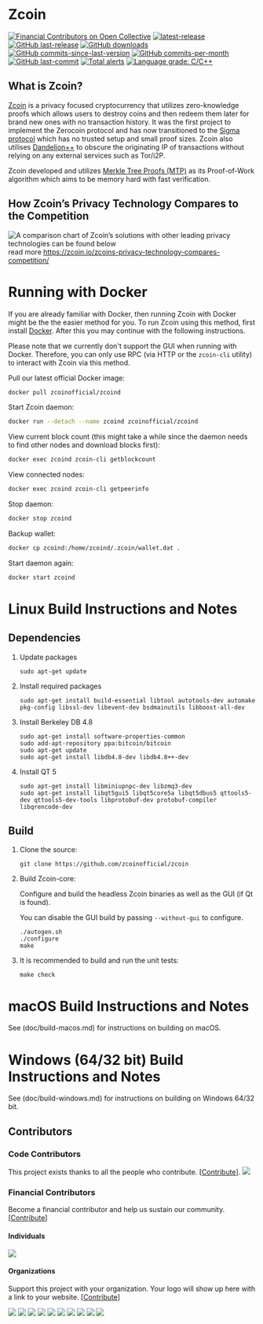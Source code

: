 Zcoin
===============

[![Financial Contributors on Open Collective](https://opencollective.com/zcoin/all/badge.svg?label=financial+contributors)](https://opencollective.com/zcoin) [![latest-release](https://img.shields.io/github/release/zcoinofficial/zcoin)](https://github.com/zcoinofficial/zcoin/releases)
[![GitHub last-release](https://img.shields.io/github/release-date/zcoinofficial/zcoin)](https://github.com/zcoinofficial/zcoin/releases)
[![GitHub downloads](https://img.shields.io/github/downloads/zcoinofficial/zcoin/total)](https://github.com/zcoinofficial/zcoin/releases)
[![GitHub commits-since-last-version](https://img.shields.io/github/commits-since/zcoinofficial/zcoin/latest/master)](https://github.com/zcoinofficial/zcoin/graphs/commit-activity)
[![GitHub commits-per-month](https://img.shields.io/github/commit-activity/m/zcoinofficial/zcoin)](https://github.com/zcoinofficial/zcoin/graphs/code-frequency)
[![GitHub last-commit](https://img.shields.io/github/last-commit/zcoinofficial/zcoin)](https://github.com/zcoinofficial/zcoin/commits/master)
[![Total alerts](https://img.shields.io/lgtm/alerts/g/zcoinofficial/zcoin.svg?logo=lgtm&logoWidth=18)](https://lgtm.com/projects/g/zcoinofficial/zcoin/alerts/)
[![Language grade: C/C++](https://img.shields.io/lgtm/grade/cpp/g/zcoinofficial/zcoin.svg?logo=lgtm&logoWidth=18)](https://lgtm.com/projects/g/zcoinofficial/zcoin/context:cpp)

What is Zcoin?
--------------

[Zcoin](https://zcoin.io) is a privacy focused cryptocurrency that utilizes zero-knowledge proofs which allows users to destroy coins and then redeem them later for brand new ones with no transaction history. It was the first project to implement the Zerocoin protocol and has now transitioned to the [Sigma protocol](https://zcoin.io/what-is-sigma-and-why-is-it-replacing-zerocoin-in-zcoin/) which has no trusted setup and small proof sizes. Zcoin also utilises [Dandelion++](https://arxiv.org/abs/1805.11060) to obscure the originating IP of transactions without relying on any external services such as Tor/i2P.

Zcoin developed and utilizes [Merkle Tree Proofs (MTP)](https://arxiv.org/pdf/1606.03588.pdf) as its Proof-of-Work algorithm which aims to be memory hard with fast verification.

How Zcoin’s Privacy Technology Compares to the Competition
--------------
![A comparison chart of Zcoin’s solutions with other leading privacy technologies can be found below](https://zcoin.io/wp-content/uploads/2019/04/zcoin_table_coloured5-01.png) 
read more https://zcoin.io/zcoins-privacy-technology-compares-competition/

Running with Docker
===================

If you are already familiar with Docker, then running Zcoin with Docker might be the the easier method for you. To run Zcoin using this method, first install [Docker](https://store.docker.com/search?type=edition&offering=community). After this you may
continue with the following instructions.

Please note that we currently don't support the GUI when running with Docker. Therefore, you can only use RPC (via HTTP or the `zcoin-cli` utility) to interact with Zcoin via this method.

Pull our latest official Docker image:

```sh
docker pull zcoinofficial/zcoind
```

Start Zcoin daemon:

```sh
docker run --detach --name zcoind zcoinofficial/zcoind
```

View current block count (this might take a while since the daemon needs to find other nodes and download blocks first):

```sh
docker exec zcoind zcoin-cli getblockcount
```

View connected nodes:

```sh
docker exec zcoind zcoin-cli getpeerinfo
```

Stop daemon:

```sh
docker stop zcoind
```

Backup wallet:

```sh
docker cp zcoind:/home/zcoind/.zcoin/wallet.dat .
```

Start daemon again:

```sh
docker start zcoind
```

Linux Build Instructions and Notes
==================================

Dependencies
----------------------
1.  Update packages

        sudo apt-get update

2.  Install required packages

        sudo apt-get install build-essential libtool autotools-dev automake pkg-config libssl-dev libevent-dev bsdmainutils libboost-all-dev

3.  Install Berkeley DB 4.8

        sudo apt-get install software-properties-common
        sudo add-apt-repository ppa:bitcoin/bitcoin
        sudo apt-get update
        sudo apt-get install libdb4.8-dev libdb4.8++-dev

4.  Install QT 5

        sudo apt-get install libminiupnpc-dev libzmq3-dev
        sudo apt-get install libqt5gui5 libqt5core5a libqt5dbus5 qttools5-dev qttools5-dev-tools libprotobuf-dev protobuf-compiler libqrencode-dev

Build
----------------------
1.  Clone the source:

        git clone https://github.com/zcoinofficial/zcoin

2.  Build Zcoin-core:

    Configure and build the headless Zcoin binaries as well as the GUI (if Qt is found).

    You can disable the GUI build by passing `--without-gui` to configure.
        
        ./autogen.sh
        ./configure
        make

3.  It is recommended to build and run the unit tests:

        make check


macOS Build Instructions and Notes
=====================================
See (doc/build-macos.md) for instructions on building on macOS.



Windows (64/32 bit) Build Instructions and Notes
=====================================
See (doc/build-windows.md) for instructions on building on Windows 64/32 bit.

## Contributors

### Code Contributors

This project exists thanks to all the people who contribute. [[Contribute](CONTRIBUTING.md)].
<a href="https://github.com/zcoinofficial/zcoin/graphs/contributors"><img src="https://opencollective.com/zcoin/contributors.svg?width=890&button=false" /></a>

### Financial Contributors

Become a financial contributor and help us sustain our community. [[Contribute](https://opencollective.com/zcoin/contribute)]

#### Individuals

<a href="https://opencollective.com/zcoin"><img src="https://opencollective.com/zcoin/individuals.svg?width=890"></a>

#### Organizations

Support this project with your organization. Your logo will show up here with a link to your website. [[Contribute](https://opencollective.com/zcoin/contribute)]

<a href="https://opencollective.com/zcoin/organization/0/website"><img src="https://opencollective.com/zcoin/organization/0/avatar.svg"></a>
<a href="https://opencollective.com/zcoin/organization/1/website"><img src="https://opencollective.com/zcoin/organization/1/avatar.svg"></a>
<a href="https://opencollective.com/zcoin/organization/2/website"><img src="https://opencollective.com/zcoin/organization/2/avatar.svg"></a>
<a href="https://opencollective.com/zcoin/organization/3/website"><img src="https://opencollective.com/zcoin/organization/3/avatar.svg"></a>
<a href="https://opencollective.com/zcoin/organization/4/website"><img src="https://opencollective.com/zcoin/organization/4/avatar.svg"></a>
<a href="https://opencollective.com/zcoin/organization/5/website"><img src="https://opencollective.com/zcoin/organization/5/avatar.svg"></a>
<a href="https://opencollective.com/zcoin/organization/6/website"><img src="https://opencollective.com/zcoin/organization/6/avatar.svg"></a>
<a href="https://opencollective.com/zcoin/organization/7/website"><img src="https://opencollective.com/zcoin/organization/7/avatar.svg"></a>
<a href="https://opencollective.com/zcoin/organization/8/website"><img src="https://opencollective.com/zcoin/organization/8/avatar.svg"></a>
<a href="https://opencollective.com/zcoin/organization/9/website"><img src="https://opencollective.com/zcoin/organization/9/avatar.svg"></a>
